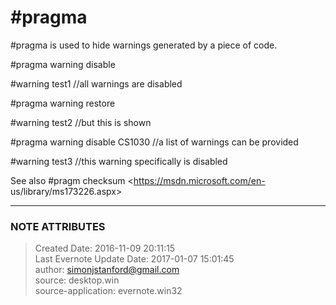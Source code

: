 # #pragma

#pragma is used to hide warnings generated by a piece of code.

  

#pragma warning disable

#warning test1 //all warnings are disabled

  

#pragma warning restore

#warning test2 //but this is shown

  

#pragma warning disable CS1030 //a list of warnings can be provided

#warning test3 //this warning specifically is disabled

  

See also #pragm checksum <https://msdn.microsoft.com/en-
us/library/ms173226.aspx>

  

  


---
### NOTE ATTRIBUTES
>Created Date: 2016-11-09 20:11:15  
>Last Evernote Update Date: 2017-01-07 15:01:45  
>author: simonjstanford@gmail.com  
>source: desktop.win  
>source-application: evernote.win32  